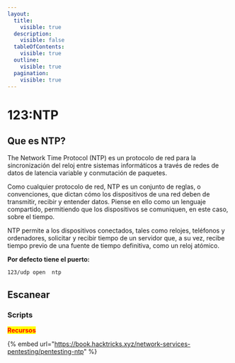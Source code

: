 ```yaml
---
layout:
  title:
    visible: true
  description:
    visible: false
  tableOfContents:
    visible: true
  outline:
    visible: true
  pagination:
    visible: true
---
```


# 123:NTP

## Que es NTP?

The Network Time Protocol  (NTP) es un protocolo de red para la sincronización del reloj entre sistemas informáticos a través de redes de datos de latencia variable y conmutación de paquetes.

Como cualquier protocolo de red, NTP es un conjunto de reglas, o convenciones, que dictan cómo los dispositivos de una red deben de transmitir, recibir y entender datos. Piense en ello como un lenguaje compartido, permitiendo que los dispositivos se comuniquen, en este caso, sobre el tiempo.

NTP permite a los dispositivos conectados, tales como relojes, teléfonos y ordenadores, solicitar y recibir tiempo de un servidor que, a su vez, recibe tiempo previo de una fuente de tiempo definitiva, como un reloj atómico.

**Por defecto tiene el puerto:**

```bash
123/udp open  ntp 
```

## Escanear







### Scripts









<mark style="color:red;">**Recursos**</mark>

{% embed url="https://book.hacktricks.xyz/network-services-pentesting/pentesting-ntp" %}
